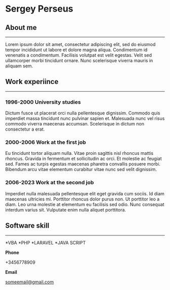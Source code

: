 # Sergey Perseus

## About me

******

Lorem ipsum dolor sit amet, consectetur adipiscing elit, sed do eiusmod tempor incididunt ut labore et dolore magna aliqua. Condimentum id venenatis a condimentum. Facilisis volutpat est velit egestas. Velit sed ullamcorper morbi tincidunt ornare. Nunc scelerisque viverra mauris in aliquam sem.

## Work experiince

******

### 1996-2000 University studies

Dictum fusce ut placerat orci nulla pellentesque dignissim. Commodo quis imperdiet massa tincidunt nunc pulvinar sapien et. Malesuada nunc vel risus commodo viverra maecenas accumsan. Scelerisque in dictum non consectetur a erat. 

### 2000-2006 Work at the first job

Eu tincidunt tortor aliquam nulla. Vitae proin sagittis nisl rhoncus mattis rhoncus. Gravida in fermentum et sollicitudin ac orci. Et molestie ac feugiat sed. Fames ac turpis egestas maecenas pharetra convallis posuere morbi. Bibendum arcu vitae elementum curabitur vitae nunc sed velit dignissim. 

### 2006-2023 Work at the second job

Imperdiet nulla malesuada pellentesque elit eget gravida cum sociis. Id diam maecenas ultricies mi. Porttitor rhoncus dolor purus non. Ut porttitor leo a diam. Leo urna molestie at elementum eu facilisis sed odio. Nunc consequat interdum varius sit. Vulputate enim nulla aliquet porttitora.

## Software skill

******

*VBA
*PHP
*LARAVEL
*JAVA SCRIPT

**Phone**

+3456778909

**Email**

someemail@gmail.com
